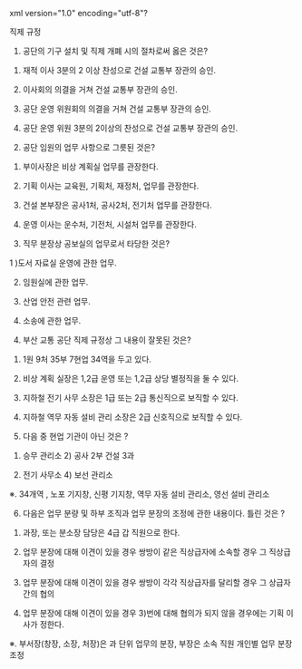xml version="1.0" encoding="utf-8"?


직제 규정

1. 공단의 기구 설치 및 직제 개폐 시의 절차로써 옳은 것은?

1) 재적 이사 3분의 2 이상 찬성으로 건설 교통부 장관의 승인.

2) 이사회의 의결을 거쳐 건설 교통부 장관의 승인.

3) 공단 운영 위원회의 의결을 거쳐 건설 교통부 장관의 승인.

4) 공단 운영 위원 3분의 2이상의 찬성으로 건설 교통부 장관의 승인.

2. 공단 임원의 업무 사항으로 그릇된 것은?

1) 부이사장은 비상 계획실 업무를 관장한다.

2) 기획 이사는 교육원, 기획처, 재정처, 업무를 관장한다.

3) 건설 본부장은 공사1처, 공사2처, 전기처 업무를 관장한다.

4) 운영 이사는 운수처, 기전처, 시설처 업무를 관장한다.

3. 직무 분장상 공보실의 업무로서 타당한 것은?

1 )도서 자료실 운영에 관한 업무.

2) 임원실에 관한 업무.

3) 산업 안전 관련 업무.

4) 소송에 관한 업무.

4. 부산 교통 공단 직제 규정상 그 내용이 잘못된 것은?

1) 1원 9처 35부 7현업 34역을 두고 있다.

2) 비상 계획 실장은 1,2급 운영 또는 1,2급 상당 별정직을 둘 수 있다.

3) 지하철 전기 사무 소장은 1급 또는 2급 통신직으로 보직할 수 있다.

4) 지하철 역무 자동 설비 관리 소장은 2급 신호직으로 보직할 수 있다.

5. 다음 중 현업 기관이 아닌 것은 ?

1) 승무 관리소 2) 공사 2부 건설 3과

3) 전기 사무소 4) 보선 관리소

※. 34개역 , 노포 기지창, 신평 기지창, 역무 자동 설비 관리소, 영선 설비 관리소

6. 다음은 업무 분량 및 하부 조직과 업무 분장의 조정에 관한 내용이다. 틀린 것은 ?

1) 과장, 또는 분소장 담당은 4급 갑 직원으로 한다.

2) 업무 분장에 대해 이견이 있을 경우 쌍방이 같은 직상급자에 소속할 경우 그 직상급자의 결정

3) 업무 분장에 대해 이견이 있을 경우 쌍방이 각각 직상급자를 달리할 경우 그 상급자간의 협의

4) 업무 분장에 대해 이견이 있을 경우 3)번에 대해 협의가 되지 않을 경우에는 기획 이사가 정한다.

※. 부서장(창장, 소장, 처장)은 과 단위 업무의 분장, 부장은 소속 직원 개인별 업무 분장 조정